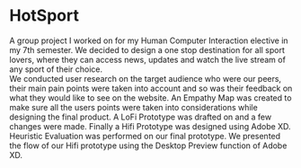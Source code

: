 # HotSport
A group project I worked on for my Human Computer Interaction elective in my 7th semester.
We decided to design a one stop destination for all sport lovers, where they can access news, updates and watch the live stream of any sport of their choice. <br>
We conducted user research on the target audience who were our peers, their main pain points were taken into account and so was their feedback on what they would like to see on the website.
An Empathy Map was created to make sure all the users points were taken into considerations while designing the final product.
A LoFi Prototype was drafted on and a few changes were made.
Finally a Hifi Prototype was designed using Adobe XD.
Heuristic Evaluation was performed on our final prototype.
We presented the flow of our Hifi prototype using the Desktop Preview function of Adobe XD.
